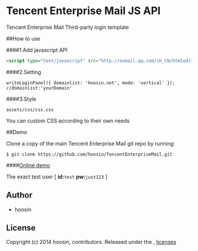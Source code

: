 Tencent Enterprise Mail JS API
=====================

Tencent Enterprise Mail Third-party login template


##How to use

####1.Add javascript API

```html
<script type="text/javascript" src="http://exmail.qq.com/zh_CN/htmledition/js_biz/outerlogin.js" charset="gb18030"></script>
```

####2.Setting 

```JS
writeLoginPanel({ domainlist: 'hoosin.net', mode: 'vertical' });  //domainlist:'yourDomain'
```

####3.Style

```
assets/css/css.css
```

You can custom CSS according to their own needs


##Demo

Clone a copy of the main Tencent Enterprise Mail git repo by running:

```
$ git clone https://github.com/hoosin/TencentEnterpriseMail.git
```

####[Online demo](http://hoosin.github.io/TencentEnterpriseMail/)

The exact test user [ **id:**```test``` **pw:**```just123``` ]

## Author
 * hoosin

## License
Copyright (c) 2014 hoosin, contributors.
Released under the ,  [licenses](https://raw.githubusercontent.com/hoosin/TencentEnterpriseMail/master/LICENSE)
